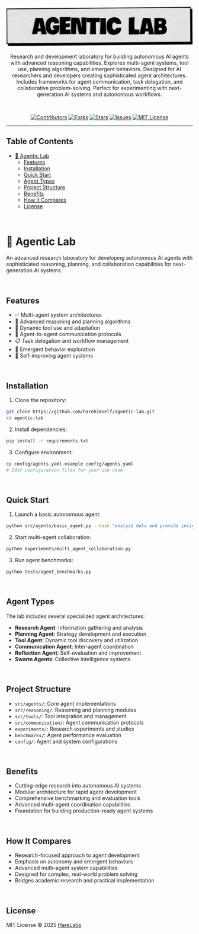 <p align="center">
   <img src="https://raw.githubusercontent.com/harehimself/agentic-lab/main/agentic-lab.png">
</p>
<p align="center">
   Research and development laboratory for building autonomous AI agents with advanced reasoning capabilities. Explores multi-agent systems, tool use, planning algorithms, and emergent behaviors. Designed for AI researchers and developers creating sophisticated agent architectures. Includes frameworks for agent communication, task delegation, and collaborative problem-solving. Perfect for experimenting with next-generation AI systems and autonomous workflows.
</p>
<br>
<p align="center">
  <a href="https://github.com/harehimself/agentic-lab/graphs/contributors">
    <img src="https://img.shields.io/github/contributors/harehimself/agentic-lab" alt="Contributors"></a>
  <a href="https://github.com/harehimself/agentic-lab/network/members">
    <img src="https://img.shields.io/github/forks/harehimself/agentic-lab" alt="Forks"></a>
  <a href="https://github.com/harehimself/agentic-lab/stargazers">
    <img src="https://img.shields.io/github/stars/harehimself/agentic-lab" alt="Stars"></a>
  <a href="https://github.com/harehimself/agentic-lab/issues">
    <img src="https://img.shields.io/github/issues/harehimself/agentic-lab" alt="Issues"></a>
  <a href="https://github.com/harehimself/agentic-lab/blob/main/LICENSE">
    <img src="https://img.shields.io/github/license/harehimself/agentic-lab" alt="MIT License"></a>
</p>

---

## Table of Contents
- [🤖 Agentic Lab](#-agentic-lab)
  - [Features](#features)
  - [Installation](#installation)
  - [Quick Start](#quick-start)
  - [Agent Types](#agent-types)
  - [Project Structure](#project-structure)
  - [Benefits](#benefits)
  - [How It Compares](#how-it-compares)
  - [License](#license)

<br>

# 🤖 Agentic Lab
An advanced research laboratory for developing autonomous AI agents with sophisticated reasoning, planning, and collaboration capabilities for next-generation AI systems.

<br>

## Features
- ✅ Multi-agent system architectures
- 🧠 Advanced reasoning and planning algorithms
- 🔧 Dynamic tool use and adaptation
- 🤝 Agent-to-agent communication protocols
- 📋 Task delegation and workflow management
- 🌟 Emergent behavior exploration
- 🔄 Self-improving agent systems

<br>


## Installation
1. Clone the repository:
```bash
git clone https://github.com/harehimself/agentic-lab.git
cd agentic-lab
```

2. Install dependencies:
```bash
pip install -r requirements.txt
```

3. Configure environment:
```bash
cp config/agents.yaml.example config/agents.yaml
# Edit configuration files for your use case
```

<br>

## Quick Start
1. Launch a basic autonomous agent:
```bash
python src/agents/basic_agent.py --task "analyze data and provide insights"
```

2. Start multi-agent collaboration:
```bash
python experiments/multi_agent_collaboration.py
```

3. Run agent benchmarks:
```bash
python tests/agent_benchmarks.py
```

<br>

## Agent Types
The lab includes several specialized agent architectures:

- **Research Agent**: Information gathering and analysis
- **Planning Agent**: Strategy development and execution
- **Tool Agent**: Dynamic tool discovery and utilization
- **Communication Agent**: Inter-agent coordination
- **Reflection Agent**: Self-evaluation and improvement
- **Swarm Agents**: Collective intelligence systems

<br>

## Project Structure
- `src/agents/`: Core agent implementations
- `src/reasoning/`: Reasoning and planning modules
- `src/tools/`: Tool integration and management
- `src/communication/`: Agent communication protocols
- `experiments/`: Research experiments and studies
- `benchmarks/`: Agent performance evaluation
- `config/`: Agent and system configurations

<br>

## Benefits
- Cutting-edge research into autonomous AI systems
- Modular architecture for rapid agent development
- Comprehensive benchmarking and evaluation tools
- Advanced multi-agent coordination capabilities
- Foundation for building production-ready agent systems


<br>

## How It Compares
- Research-focused approach to agent development
- Emphasis on autonomy and emergent behaviors
- Advanced multi-agent system capabilities
- Designed for complex, real-world problem solving
- Bridges academic research and practical implementation

<br>

## License
MIT License © 2025 [HareLabs](https://github.com/harehimself)
